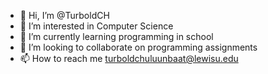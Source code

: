 - 👋 Hi, I’m @TurboldCH
- 👀 I’m interested in Computer Science
- 🌱 I’m currently learning programming in school
- 💞️ I’m looking to collaborate on programming assignments
- 📫 How to reach me turboldchuluunbaat@lewisu.edu

<!---
TurboldCH/TurboldCH is a ✨ special ✨ repository because its `README.md` (this file) appears on your GitHub profile.
You can click the Preview link to take a look at your changes.
--->
